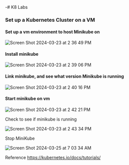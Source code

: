 -# K8 Labs

### Set up a Kubernetes Cluster on a VM

#### Set up a vm environment to host Minikube on

![Screen Shot 2024-03-23 at 2 36 49 PM](https://github.com/Mario7F/RHEL9/assets/59115100/dc9d6877-00aa-4ac3-9b02-b3a1603d602a)

#### Install minikube 

![Screen Shot 2024-03-23 at 2 39 06 PM](https://github.com/Mario7F/RHEL9/assets/59115100/16d4a5f8-3348-43fe-a1ad-b06e729d078d)

#### Link minikube, and see what version Minikube is running

![Screen Shot 2024-03-23 at 2 40 16 PM](https://github.com/Mario7F/RHEL9/assets/59115100/1c56e882-69e8-446a-bfac-2d2646488721)

#### Start minikube on vm

![Screen Shot 2024-03-23 at 2 42 21 PM](https://github.com/Mario7F/RHEL9/assets/59115100/372f8297-f020-42f5-9ff3-1dd209abc299)

Check to see if minikube is running

![Screen Shot 2024-03-23 at 2 43 34 PM](https://github.com/Mario7F/RHEL9/assets/59115100/e0be8be3-e8da-4b98-a0e6-3e6e7f91bcd5)

Stop MiniKube

![Screen Shot 2024-03-25 at 7 03 34 AM](https://github.com/Mario7F/Kubernetes-CKA/assets/59115100/ebd93e7e-5fbe-46f0-b9b1-59385f232c77)


Reference
https://kubernetes.io/docs/tutorials/
